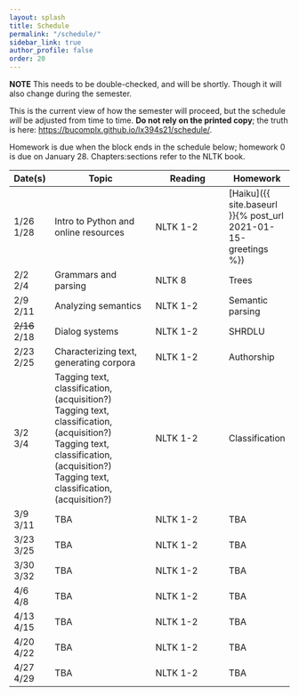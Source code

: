 ```yaml
---
layout: splash
title: Schedule
permalink: "/schedule/"
sidebar_link: true
author_profile: false
order: 20
---
```


**NOTE** This needs to be double-checked, and will be shortly.
Though it will also change during the semester.

This is the current view of how the semester will proceed, but the schedule *will* be adjusted from time to time.
**Do not rely on the printed copy**; the truth is here:
<https://bucomplx.github.io/lx394s21/schedule/>.

Homework is due when the block ends in the schedule below; homework 0 is due on January 28.
Chapters:sections refer to the NLTK book.


<table>
    <colgroup>
        <col width="10%" />
        <col width="40%" />
        <col width="30%" />
        <col width="20%" />
    </colgroup>
    <thead>
        <tr class="header">
            <th>Date(s)</th>
            <th>Topic</th>
            <th>Reading</th>
            <th>Homework</th>
        </tr>
    </thead>
    <tbody>
        <tr>
            <td markdown="span">
                1/26<br>1/28
            </td>
            <td markdown="span">
                Intro to Python and online resources
            </td>
            <td markdown="span">
                NLTK 1-2
            </td>
            <td markdown="span">
                [Haiku]({{ site.baseurl }}{% post_url 2021-01-15-greetings %})
            </td>
        </tr>
        <tr>
            <td markdown="span">
                2/2<br>2/4
            </td>
            <td markdown="span">
                Grammars and parsing
            </td>
            <td markdown="span">
                NLTK 8
            </td>
            <td markdown="span">
                Trees
            </td>
        </tr>
        <tr>
            <td markdown="span">
                2/9<br>2/11
            </td>
            <td markdown="span">
                Analyzing semantics
            </td>
            <td markdown="span">
                NLTK 1-2
            </td>
            <td markdown="span">
               Semantic parsing
            </td>
        </tr>
        <tr>
            <td markdown="span">
                <s>2/16</s><br>2/18
            </td>
            <td markdown="span">
               Dialog systems
            </td>
            <td markdown="span">
                NLTK 1-2
            </td>
            <td markdown="span">
               SHRDLU
            </td>
        </tr>
        <tr>
            <td markdown="span">
                2/23<br>2/25
            </td>
            <td markdown="span">
               Characterizing text, generating corpora
            </td>
            <td markdown="span">
                NLTK 1-2
            </td>
            <td markdown="span">
                Authorship
            </td>
        </tr>
        <tr>
            <td markdown="span">
                3/2<br>3/4
            </td>
            <td markdown="span">
               Tagging text, classification, (acquisition?)
               Tagging text, classification, (acquisition?)
               Tagging text, classification, (acquisition?)
               Tagging text, classification, (acquisition?)
            </td>
            <td markdown="span">
                NLTK 1-2
            </td>
            <td markdown="span">
               Classification
            </td>
        </tr>
        <tr>
            <td markdown="span">
                3/9<br>3/11
            </td>
            <td markdown="span">
               TBA
            </td>
            <td markdown="span">
                NLTK 1-2
            </td>
            <td markdown="span">
                TBA
            </td>
        </tr>
        <tr>
            <td markdown="span">
                3/23<br>3/25
            </td>
            <td markdown="span">
                TBA
            </td>
            <td markdown="span">
                NLTK 1-2
            </td>
            <td markdown="span">
                TBA
            </td>
        </tr>
        <tr>
            <td markdown="span">
                3/30<br>3/32
            </td>
            <td markdown="span">
               TBA
            </td>
            <td markdown="span">
                NLTK 1-2
            </td>
            <td markdown="span">
               TBA
            </td>
        </tr>
        <tr>
            <td markdown="span">
                4/6<br>4/8
            </td>
            <td markdown="span">
               TBA
            </td>
            <td markdown="span">
                NLTK 1-2
            </td>
            <td markdown="span">
               TBA
            </td>
        </tr>
        <tr>
            <td markdown="span">
                4/13<br>4/15
            </td>
            <td markdown="span">
               TBA
            </td>
            <td markdown="span">
                NLTK 1-2
            </td>
            <td markdown="span">
               TBA
            </td>
        </tr>
        <tr>
            <td markdown="span">
                4/20<br>4/22
            </td>
            <td markdown="span">
               TBA
            </td>
            <td markdown="span">
                NLTK 1-2
            </td>
            <td markdown="span">
               TBA
            </td>
        </tr>
        <tr>
            <td markdown="span">
                4/27<br>4/29
            </td>
            <td markdown="span">
               TBA
            </td>
            <td markdown="span">
                NLTK 1-2
            </td>
            <td markdown="span">
               TBA
            </td>
        </tr>
    </tbody>
</table>


